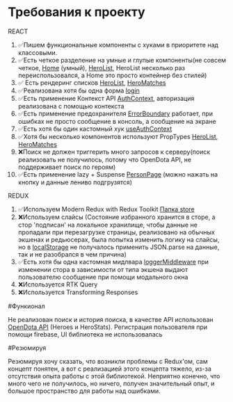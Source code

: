 # Требования к проекту

REACT
1. ✅Пишем функциональные компоненты c хуками в приоритете над классовыми. 
2. ✅Есть четкое разделение на умные и глупые компоненты(не совсем четкое, [Home](https://github.com/SeregaNag/aston-project/blob/main/src/pages/home/Home.js) (умный), [HeroList](https://github.com/SeregaNag/aston-project/blob/main/src/components/HeroList.js), HeroList несколько раз переиспользовался, а Home это просто контейнер без стилей)
3. ✅ Есть рендеринг списков [HeroList](https://github.com/SeregaNag/aston-project/blob/main/src/components/HeroList.js), [HeroMatches](https://github.com/SeregaNag/aston-project/blob/main/src/components/HeroMatches.js)
4. ✅Реализована хотя бы одна форма [login](https://github.com/SeregaNag/aston-project/blob/main/src/pages/login/Login.js)
5. ✅Есть применение Контекст API [AuthContext](https://github.com/SeregaNag/aston-project/blob/main/src/context/AuthContext.js), авторизация реализована с помощью контекста
6. ✅Есть применение предохранителя [ErrorBoundary](https://github.com/SeregaNag/aston-project/blob/main/src/components/ErrorBoundary.js) работает, при ошибках не просто сообщение в консоль, а сообщение на экране
7. ✅Есть хотя бы один кастомный хук [useAuthContext](https://github.com/SeregaNag/aston-project/blob/main/src/hooks/useAuthContext.js)
8. ✅Хотя бы несколько компонентов используют PropTypes [HeroList](https://github.com/SeregaNag/aston-project/blob/main/src/components/HeroList.js), [HeroMatches](https://github.com/SeregaNag/aston-project/blob/main/src/components/HeroMatches.js)
9. ❌Поиск не должен триггерить много запросов к серверу(поиск реализовать не получилось, потому что OpenDota API, не поддерживает поиск по героям)
10. ✅Есть применение lazy + Suspense [PersonPage](https://github.com/SeregaNag/aston-project/blob/main/src/pages/personPage/PersonPage.js) (можно нажать на кнопку и данные лениво подгрузятся)

REDUX
1. ✅Используем Modern Redux with Redux Toolkit [Папка store](https://github.com/SeregaNag/aston-project/tree/main/src/store)
2. ❌Используем слайсы (Состояние избранного хранится в сторе, а стор 'подписан' на локальное хранилище, чтобы данные не пропадали при перезагрузке страницы, реализовано на обычных экшенах и редьюсерах, была попытка изменить логику на слайсы, но в [localStorage](https://github.com/SeregaNag/aston-project/blob/main/src/utils/localStorage.js) не получалось применить JSON.parse на данные, так и не разобрался в чем причина)
3. ✅Есть хотя бы одна кастомная мидлвара [loggerMiddleware](https://github.com/SeregaNag/aston-project/blob/main/src/store/store.js) при изменении стора в зависимости от типа экшена выдают пользователю сообщение при помощи модального окна
4. ❌Используется RTK Query
5. ❌Используется Transforming Responses

#Функионал

Не реализован поиск и история поиска, в качестве API использован [OpenDota API](https://docs.opendota.com/) (Heroes и HeroStats). Регистрация пользователя при помощи firebase, UI библиотека не использовалась

#Резюмируя 

Резюмируя хочу сказать, что возникли проблемы с Redux'ом, сам концепт понятен, а вот с реализацией этого концепта тяжело, из-за отсутствия опыта работы с этой библиотекой. Неприятно конечно, что много чего не получилось, но ничего, получен значительный опыт, и большое пространство для работы над ошибками.
